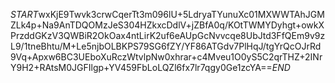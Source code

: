 $START$wxKjE9Twvk3crwCqerTt3m096lU+5LdryaTYunuXc01MXWWTAhJGMZLk4p+Na9AnTDQOMzJeS304HZkxcDdlV+jZBfA0q/KOtTWMYDyhgt+owkXPrzddGKzV3QWBiR2OkOax4ntLirK2uf6eAUpGcNvvcqe8UbJtd3FfQEm9v9zL9/1tneBhtu/M+Le5njbOLBKPS79SG6fZY/YF86ATGdv7PlHqJ/tgYrQcOJrRd9Vq+Apxw6BC3UEboXuRczWtvlpNw0xhrar+c4Mveu1O0yS5C2qrTHZ+2INrY9H2+RAtsM0JGFIlgp+YV459FbLoLQZl6fx7lr7qgy0Ge1zcYA==$END$